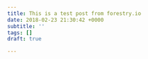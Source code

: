 ```yaml
---
title: This is a test post from forestry.io
date: 2018-02-23 21:30:42 +0000
subtitle: ''
tags: []
draft: true

---
```

